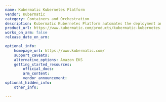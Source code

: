 ```yaml
---
name: Kubermatic Kubernetes Platform
vendor: Kubermatic
category: Containers and Orchestration
description: Kubermatic Kubernetes Platform automates the deployment and management of multiple Kubernetes clusters at scale spanning from on-prem, cloud to edge.
product_url: https://www.kubermatic.com/products/kubermatic-kubernetes-platform/
works_on_arm: false
release_date_on_arm: 

optional_info:
    homepage_url: https://www.kubermatic.com/
    support_caveats:
    alternative_options: Amazon EKS
    getting_started_resources:
        official_docs:
        arm_content:
        vendor_announcement:
optional_hidden_info:
    other_info:

---
```

